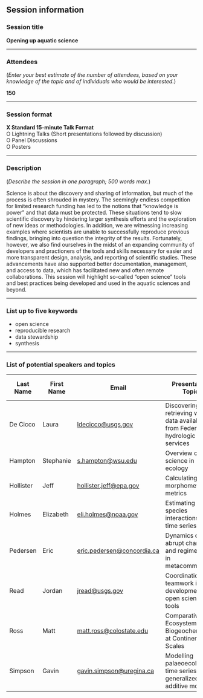 
## Session information

### Session title

**Opening up aquatic science**

-----

### Attendees

(*Enter your best estimate of the number of attendees, based on your
knowledge of the topic and of individuals who would be interested.*)

**150**

-----

### Session format

**X Standard 15-minute Talk Format**  
O Lightning Talks (Short presentations followed by discussion)  
O Panel Discussions  
O Posters

-----

### Description

(*Describe the session in one paragraph; 500 words max.*)

Science is about the discovery and sharing of information, but much of
the process is often shrouded in mystery. The seemingly endless
competition for limited research funding has led to the notions that
“knowledge is power” and that data must be protected. These situations
tend to slow scientific discovery by hindering larger synthesis efforts
and the exploration of new ideas or methodologies. In addition, we are
witnessing increasing examples where scientists are unable to
successfully reproduce previous findings, bringing into question the
integrity of the results. Fortunately, however, we also find ourselves
in the midst of an expanding community of developers and practioners of
the tools and skills necessary for easier and more transparent design,
analysis, and reporting of scientific studies. These advancements have
also supported better documentation, management, and access to data,
which has facilitated new and often remote collaborations. This session
will highlight so-called “open science” tools and best practices being
developed and used in the aquatic sciences and beyond.

-----

### List up to five keywords

  - open science
  - reproducible research
  - data
stewardship
  - synthesis

-----

### List of potential speakers and topics

| Last Name | First Name | Email                        | Presentation Topic                                                                   | Tentative Title     | Speaker invited? | Speaker tentatively confirmed? |
| --------- | ---------- | ---------------------------- | ------------------------------------------------------------------------------------ | ------------------- | :--------------: | :----------------------------: |
| De Cicco  | Laura      | <ldecicco@usgs.gov>          | Discovering and retrieving water data available from Federal hydrologic web services | \[tentative title\] |        N         |               N                |
| Hampton   | Stephanie  | <s.hampton@wsu.edu>          | Overview of open science in ecology                                                  | \[tentative title\] |        N         |               N                |
| Hollister | Jeff       | <hollister.jeff@epa.gov>     | Calculating lake morphometry metrics                                                 | \[tentative title\] |        N         |               N                |
| Holmes    | Elizabeth  | <eli.holmes@noaa.gov>        | Estimating species interactions from time series data                                | \[tentative title\] |        N         |               N                |
| Pedersen  | Eric       | <eric.pedersen@concordia.ca> | Dynamics of abrupt change and regime shifts in metacommunities                       | \[tentative title\] |        N         |               N                |
| Read      | Jordan     | <jread@usgs.gov>             | Coordination and teamwork in the development of open science tools                   | \[tentative title\] |        N         |               N                |
| Ross      | Matt     | <matt.ross@colostate.edu>      | Comparative Ecosystem Biogeochemistry at Continental Scales                   | \[tentative title\] |        N         |               N                |
| Simpson   | Gavin      | <gavin.simpson@uregina.ca>   | Modelling palaeoecological time series using generalized additive models             | \[tentative title\] |        N         |               N                |
